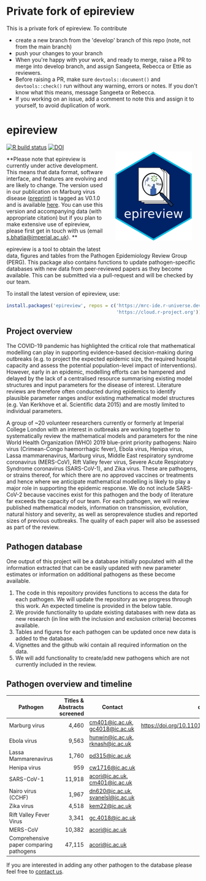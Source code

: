 # Private fork of epireview

This is a private fork of epireview. To contribute

* create a new branch from the 'develop' branch of this repo (note,
  not from the main branch)
* push your changes to your branch
* When you're happy with your work, and ready to merge, raise a PR to
  merge into develop branch, and assign Sangeeta, Rebecca or Ettie as
  reviewers.
* Before raising a PR, make sure `devtools::document()` and
  `devtools::check()` run without any warning, errors or notes. If you
  don't know what this means, message Sangeeta or Rebecca.
* If you working on an issue, add a comment to note this and assign it
  to yourself, to avoid duplication of work.

# epireview

<a href="https://github.com/mrc-ide/epireview"><img src="man/figures/hex-epireview.png" align="right" width="200" style="padding: 20px;"></a>

<!-- badges: start -->
[![R build status](https://github.com/mrc-ide/epireview/workflows/R-CMD-check/badge.svg)](https://github.com/mrc-ide/epireview/actions)
[![DOI](https://zenodo.org/badge/655602716.svg)](https://zenodo.org/badge/latestdoi/655602716)
<!-- badges: end -->

**Please note that epireview is currently under active development. This means that data format, software interface, and features are evolving and are likely to change.
The version used in our publication on Marburg virus disease ([preprint](https://doi.org/10.1101/2023.07.10.23292424)) is tagged as V0.1.0 and is available [here](https://github.com/mrc-ide/epireview/releases/tag/v0.1.0). You can use this version and accompanying data (with appropriate citation) but if you plan to make extensive use of epireview, please first get in touch with us (email s.bhatia@imperial.ac.uk).
**

epireview is a tool to obtain the latest data, figures and tables from the Pathogen Epidemiology Review Group (PERG). This package also contains functions to update pathogen-specific databases with new data from peer-reviewed papers as they become available. This can be submitted via a pull-request and will be checked by our team.

To install the latest version of epireview, use:

```r
install.packages('epireview', repos = c('https://mrc-ide.r-universe.dev',
                                        'https://cloud.r-project.org'))
```

## Project overview
The COVID-19 pandemic has highlighted the critical role that mathematical modelling can play in supporting evidence-based decision-making during outbreaks (e.g. to project the expected epidemic size, the required hospital capacity and assess the potential population-level impact of interventions). However, early in an epidemic, modelling efforts can be hampered and delayed by the lack of a centralised resource summarising existing model structures and input parameters for the disease of interest. Literature reviews are therefore often conducted during epidemics to identify plausible parameter ranges and/or existing mathematical model structures (e.g. Van Kerkhove et al. Scientific data 2015) and are mostly limited to individual parameters.

A group of ~20 volunteer researchers currently or formerly at Imperial College London with an interest in outbreaks are working together to systematically review the mathematical models and parameters for the nine World Health Organization (WHO) 2019 blue-print priority pathogens: Nairo virus (Crimean-Congo haemorrhagic fever), Ebola virus, Henipa virus, Lassa mammarenavirus, Marburg virus, Middle East respiratory syndrome coronavirus (MERS-CoV), Rift Valley fever virus, Severe Acute Respiratory Syndrome coronavirus (SARS-CoV-1), and Zika virus. These are pathogens, or strains thereof, for which there are no approved vaccines or treatments and hence where we anticipate mathematical modelling is likely to play a major role in supporting the epidemic response. We do not include SARS-CoV-2 because vaccines exist for this pathogen and the body of literature far exceeds the capacity of our team. For each pathogen, we will review published mathematical models, information on transmission, evolution, natural history and severity, as well as seroprevalence studies and reported sizes of previous outbreaks. The quality of each paper will also be assessed as part of the review. 

## Pathogen database
One output of this project will be a database initially populated with all the information extracted that can be easily updated with new parameter estimates or information on additional pathogens as these become available. 

1. The code in this repository provides functions to access the data for each pathogen. We will update the repository as we progress through this work. An expected timeline is provided in the below table.
2. We provide functionality to update existing databases with new data as new research (in line with the inclusion and exclusion criteria) becomes available.
3. Tables and figures for each pathogen can be updated once new data is added to the database.
4. Vignettes and the github wiki contain all required information on the data.
5. We will add functionality to create/add new pathogens which are not currently included in the review. 

## Pathogen overview and timeline

| Pathogen  | Titles & Abstracts screened | Contact | doi|
| --------- |         -------------------:|      -- | -- |
| Marburg virus | 4,460 | cm401@ic.ac.uk, gc4018@ic.ac.uk | https://doi.org/10.1101/2023.07.10.23292424||
| Ebola virus   | 9,563 | hunwin@ic.ac.uk, rknash@ic.ac.uk||
| Lassa Mammarenavirus  | 1,760 | pd315@ic.ac.uk ||
| Henipa virus  |           959 | cw1716@ic.ac.uk ||
| SARS-CoV-1    |        11,918 | acori@ic.ac.uk, cm401@ic.ac.uk || 
| Nairo virus (CCHF) |     1,967| dn620@ic.ac.uk, svanelsl@ic.ac.uk||
| Zika virus|              4,518| kem22@ic.ac.uk||
| Rift Valley Fever Virus| 3,341| gc.4018@ic.ac.uk||
| MERS-CoV|               10,382| acori@ic.ac.uk||
| Comprehensive paper comparing pathogens |47,115| acori@ic.ac.uk||

If you are interested in adding any other pathogen to the database please feel free to [contact us](cm401@ic.ac.uk).
